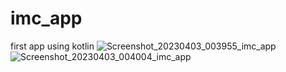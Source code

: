 # imc_app
first app using kotlin
![Screenshot_20230403_003955_imc_app](https://user-images.githubusercontent.com/16375142/229413198-2bb00e3e-b7b2-4ee4-8fb3-35f48a5a85e3.jpg)
![Screenshot_20230403_004004_imc_app](https://user-images.githubusercontent.com/16375142/229413203-053dd014-fc08-4959-8eb0-eb90833a03b6.jpg)
